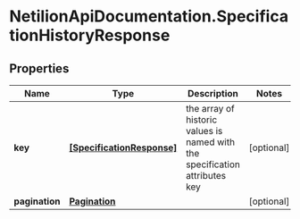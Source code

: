 # NetilionApiDocumentation.SpecificationHistoryResponse

## Properties
Name | Type | Description | Notes
------------ | ------------- | ------------- | -------------
**key** | [**[SpecificationResponse]**](SpecificationResponse.md) | the array of historic values is named with the specification attributes key | [optional] 
**pagination** | [**Pagination**](Pagination.md) |  | [optional] 


